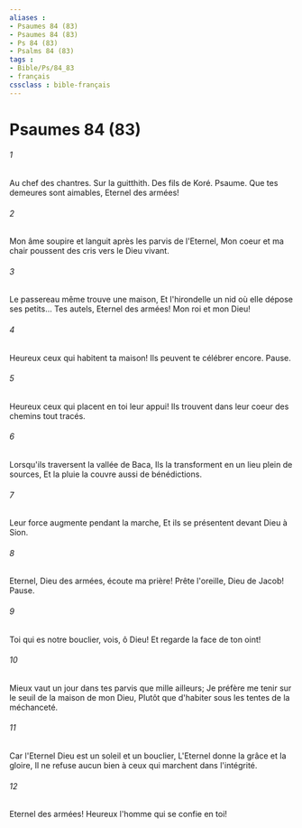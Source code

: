 ```yaml
---
aliases : 
- Psaumes 84 (83)
- Psaumes 84 (83)
- Ps 84 (83)
- Psalms 84 (83)
tags : 
- Bible/Ps/84_83
- français
cssclass : bible-français
---
```


# Psaumes 84 (83)

###### 1
Au chef des chantres. Sur la guitthith. Des fils de Koré. Psaume. Que tes demeures sont aimables, Eternel des armées!
###### 2
Mon âme soupire et languit après les parvis de l'Eternel, Mon coeur et ma chair poussent des cris vers le Dieu vivant.
###### 3
Le passereau même trouve une maison, Et l'hirondelle un nid où elle dépose ses petits... Tes autels, Eternel des armées! Mon roi et mon Dieu!
###### 4
Heureux ceux qui habitent ta maison! Ils peuvent te célébrer encore. Pause.
###### 5
Heureux ceux qui placent en toi leur appui! Ils trouvent dans leur coeur des chemins tout tracés.
###### 6
Lorsqu'ils traversent la vallée de Baca, Ils la transforment en un lieu plein de sources, Et la pluie la couvre aussi de bénédictions.
###### 7
Leur force augmente pendant la marche, Et ils se présentent devant Dieu à Sion.
###### 8
Eternel, Dieu des armées, écoute ma prière! Prête l'oreille, Dieu de Jacob! Pause.
###### 9
Toi qui es notre bouclier, vois, ô Dieu! Et regarde la face de ton oint!
###### 10
Mieux vaut un jour dans tes parvis que mille ailleurs; Je préfère me tenir sur le seuil de la maison de mon Dieu, Plutôt que d'habiter sous les tentes de la méchanceté.
###### 11
Car l'Eternel Dieu est un soleil et un bouclier, L'Eternel donne la grâce et la gloire, Il ne refuse aucun bien à ceux qui marchent dans l'intégrité.
###### 12
Eternel des armées! Heureux l'homme qui se confie en toi!
